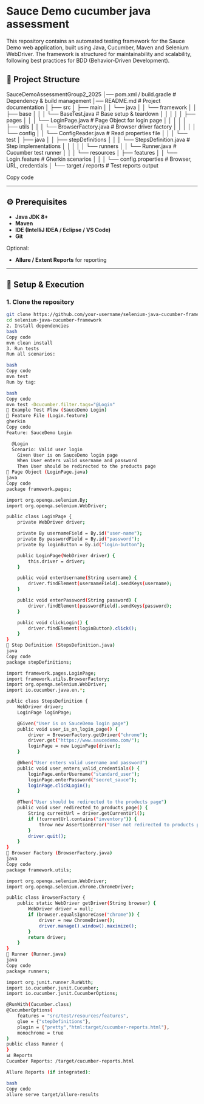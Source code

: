 # Sauce Demo cucumber java assessment

This repository contains an automated testing framework for the Sauce Demo web application, built using Java, 
Cucumber, Maven and Selenium WebDriver. The framework is structured for maintainability and scalability, 
following best practices for BDD (Behavior-Driven Development).

## 📂 Project Structure

SauceDemoAssessmentGroup2_2025
│── pom.xml / build.gradle # Dependency & build management
│── README.md # Project documentation
│
├── src
│ ├── main
│ │ └── java
│ │ └── framework
│ │ ├── base
│ │ │ └── BaseTest.java # Base setup & teardown
│ │ │
│ │ ├── pages
│ │ │ └── LoginPage.java # Page Object for login page
│ │ │
│ │ ├── utils
│ │ │ └── BrowserFactory.java # Browser driver factory
│ │ │
│ │ └── config
│ │ └── ConfigReader.java # Read properties file
│ │
│ └── test
│ ├── java
│ │ ├── stepDefinitions
│ │ │ └── StepsDefinition.java # Step implementations
│ │ │
│ │ └── runners
│ │ └── Runner.java # Cucumber test runner
│ │
│ └── resources
│ ├── features
│ │ └── Login.feature # Gherkin scenarios
│ │
│ └── config.properties # Browser, URL, credentials
│
└── target / reports # Test reports output

Copy code

---

## ⚙️ Prerequisites

- **Java JDK 8+**
- **Maven**
- **IDE (IntelliJ IDEA / Eclipse / VS Code)**
- **Git**

Optional:
- **Allure / Extent Reports** for reporting

---

## 🚀 Setup & Execution

### 1. Clone the repository
```bash
git clone https://github.com/your-username/selenium-java-cucumber-framework.git
cd selenium-java-cucumber-framework
2. Install dependencies
bash
Copy code
mvn clean install
3. Run tests
Run all scenarios:

bash
Copy code
mvn test
Run by tag:

bash
Copy code
mvn test -Dcucumber.filter.tags="@Login"
🧪 Example Test Flow (SauceDemo Login)
🔹 Feature File (Login.feature)
gherkin
Copy code
Feature: SauceDemo Login

  @Login
  Scenario: Valid user login
    Given User is on SauceDemo login page
    When User enters valid username and password
    Then User should be redirected to the products page
🔹 Page Object (LoginPage.java)
java
Copy code
package framework.pages;

import org.openqa.selenium.By;
import org.openqa.selenium.WebDriver;

public class LoginPage {
    private WebDriver driver;

    private By usernameField = By.id("user-name");
    private By passwordField = By.id("password");
    private By loginButton = By.id("login-button");

    public LoginPage(WebDriver driver) {
        this.driver = driver;
    }

    public void enterUsername(String username) {
        driver.findElement(usernameField).sendKeys(username);
    }

    public void enterPassword(String password) {
        driver.findElement(passwordField).sendKeys(password);
    }

    public void clickLogin() {
        driver.findElement(loginButton).click();
    }
}
🔹 Step Definition (StepsDefinition.java)
java
Copy code
package stepDefinitions;

import framework.pages.LoginPage;
import framework.utils.BrowserFactory;
import org.openqa.selenium.WebDriver;
import io.cucumber.java.en.*;

public class StepsDefinition {
    WebDriver driver;
    LoginPage loginPage;

    @Given("User is on SauceDemo login page")
    public void user_is_on_login_page() {
        driver = BrowserFactory.getDriver("chrome");
        driver.get("https://www.saucedemo.com/");
        loginPage = new LoginPage(driver);
    }

    @When("User enters valid username and password")
    public void user_enters_valid_credentials() {
        loginPage.enterUsername("standard_user");
        loginPage.enterPassword("secret_sauce");
        loginPage.clickLogin();
    }

    @Then("User should be redirected to the products page")
    public void user_redirected_to_products_page() {
        String currentUrl = driver.getCurrentUrl();
        if (!currentUrl.contains("inventory")) {
            throw new AssertionError("User not redirected to products page!");
        }
        driver.quit();
    }
}
🔹 Browser Factory (BrowserFactory.java)
java
Copy code
package framework.utils;

import org.openqa.selenium.WebDriver;
import org.openqa.selenium.chrome.ChromeDriver;

public class BrowserFactory {
    public static WebDriver getDriver(String browser) {
        WebDriver driver = null;
        if (browser.equalsIgnoreCase("chrome")) {
            driver = new ChromeDriver();
            driver.manage().window().maximize();
        }
        return driver;
    }
}
🔹 Runner (Runner.java)
java
Copy code
package runners;

import org.junit.runner.RunWith;
import io.cucumber.junit.Cucumber;
import io.cucumber.junit.CucumberOptions;

@RunWith(Cucumber.class)
@CucumberOptions(
    features = "src/test/resources/features",
    glue = {"stepDefinitions"},
    plugin = {"pretty","html:target/cucumber-reports.html"},
    monochrome = true
)
public class Runner {
}
📊 Reports
Cucumber Reports: /target/cucumber-reports.html

Allure Reports (if integrated):

bash
Copy code
allure serve target/allure-results